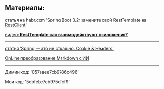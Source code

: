 
## Материалы:

[статья на habr.com 'Spring Boot 3.2: замените свой RestTemplate на RestClient'](https://habr.com/ru/companies/spring_aio/articles/822529/)

[видео: **RestTemplate как взаимодействуют приложения?**](https://youtu.be/OGoRpyEgFlk?si=dN-HARfNL2-6Fmsy)

---

[статья 'Spring — это не страшно. Cookie & Headers'](https://javarush.com/groups/posts/3195-spring---ehto-ne-strashno-cookie--headers)

[OnLine преобразование Markdown с ИИ](https://www.yeschat.ai/ru/gpts-ZxWzh8UP-Markdown-Formatter)

---

Димин код: '057eaee7cb9786c496'

Мои код: '5ebfebe7cb975dfcf9'
